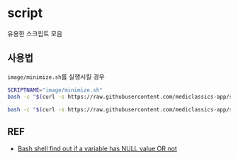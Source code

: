 # script
유용한 스크립트 모음

## 사용법

`image/minimize.sh`를 실행시킬 경우


```bash
SCRIPTNAME="image/minimize.sh"
bash -c "$(curl -s https://raw.githubusercontent.com/mediclassics-app/script/master/${SCRIPTNAME})"
```

```bash
bash -c "$(curl -s https://raw.githubusercontent.com/mediclassics-app/script/master/image/minimize.sh)"
```

## REF

* [Bash shell find out if a variable has NULL value OR not](https://www.cyberciti.biz/faq/bash-shell-find-out-if-a-variable-has-null-value-or-not/)
